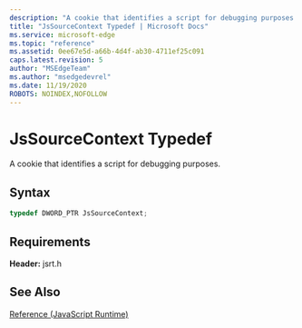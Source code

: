 ```yaml
---
description: "A cookie that identifies a script for debugging purposes."
title: "JsSourceContext Typedef | Microsoft Docs"
ms.service: microsoft-edge
ms.topic: "reference"
ms.assetid: 0ee67e5d-a66b-4d4f-ab30-4711ef25c091
caps.latest.revision: 5
author: "MSEdgeTeam"
ms.author: "msedgedevrel"
ms.date: 11/19/2020
ROBOTS: NOINDEX,NOFOLLOW
---
```

# JsSourceContext Typedef

A cookie that identifies a script for debugging purposes.  
  
## Syntax  
  
```cpp  
typedef DWORD_PTR JsSourceContext;  
```  
  
## Requirements  
 **Header:** jsrt.h  
  
## See Also  
 [Reference (JavaScript Runtime)](../chakra-hosting/reference-javascript-runtime.md)
